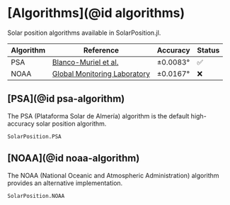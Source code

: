 # [Algorithms](@id algorithms)

Solar position algorithms available in SolarPosition.jl.

| Algorithm | Reference                                                                                       | Accuracy | Status |
| --------- | ----------------------------------------------------------------------------------------------- | -------- | ------ |
| PSA       | [Blanco-Muriel et al.](https://www.sciencedirect.com/science/article/abs/pii/S0038092X00001560) | ±0.0083° | ✅     |
| NOAA      | [Global Monitoring Laboratory](https://gml.noaa.gov/grad/solcalc/calcdetails.html)              | ±0.0167° | ❌     |

## [PSA](@id psa-algorithm)

The PSA (Plataforma Solar de Almería) algorithm is the default high-accuracy solar position algorithm.

```@docs
SolarPosition.PSA
```

## [NOAA](@id noaa-algorithm)

The NOAA (National Oceanic and Atmospheric Administration) algorithm provides an
alternative implementation.

```@docs
SolarPosition.NOAA
```
